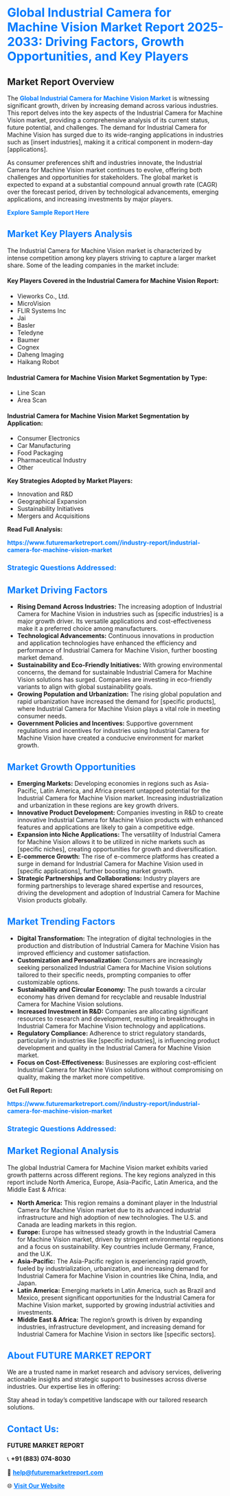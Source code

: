 <h1 style="color: #007BFF;">Global Industrial Camera for Machine Vision Market Report 2025-2033: Driving Factors, Growth Opportunities, and Key Players</h1>

<section id="overview">
<h2>Market Report Overview</h2>
<p>The <a href="https://www.futuremarketreport.com//industry-report/industrial-camera-for-machine-vision-market" style="color: #007BFF; text-decoration: none;"><strong>Global Industrial Camera for Machine Vision Market</strong></a> is witnessing significant growth, driven by increasing demand across various industries. This report delves into the key aspects of the Industrial Camera for Machine Vision market, providing a comprehensive analysis of its current status, future potential, and challenges. The demand for Industrial Camera for Machine Vision has surged due to its wide-ranging applications in industries such as [insert industries], making it a critical component in modern-day [applications].</p>
<p>As consumer preferences shift and industries innovate, the Industrial Camera for Machine Vision market continues to evolve, offering both challenges and opportunities for stakeholders. The global market is expected to expand at a substantial compound annual growth rate (CAGR) over the forecast period, driven by technological advancements, emerging applications, and increasing investments by major players.</p>
</section>

<section id="overview">
<p><a href="https://www.futuremarketreport.com//request-sample/reportId=59200" style="color: #007BFF; text-decoration: none;"><strong>Explore Sample Report Here</strong></a></p>
</section>

<section id="key-players">
<h2 style="color: #007BFF;">Market Key Players Analysis</h2>
<p>The Industrial Camera for Machine Vision market is characterized by intense competition among key players striving to capture a larger market share. Some of the leading companies in the market include:</p>
<h4>Key Players Covered in the Industrial Camera for Machine Vision Report:</h4>
<ul><li>Vieworks Co., Ltd.</li><li>MicroVision</li><li>FLIR Systems Inc</li><li>Jai</li><li>Basler</li><li>Teledyne</li><li>Baumer</li><li>Cognex</li><li>Daheng Imaging</li><li>Haikang Robot</li></ul>
<h4>Industrial Camera for Machine Vision Market Segmentation by Type:</h4>
<ul><li>Line Scan</li><li>Area Scan</li></ul>

<h4>Industrial Camera for Machine Vision Market Segmentation by Application:</h4>
<ul><li>Consumer Electronics</li><li>Car Manufacturing</li><li>Food Packaging</li><li>Pharmaceutical Industry</li><li>Other</li></ul>
<p><strong>Key Strategies Adopted by Market Players:</strong></p>
<ul>
<li>Innovation and R&D</li>
<li>Geographical Expansion</li>
<li>Sustainability Initiatives</li>
<li>Mergers and Acquisitions</li>
</ul>
</section>

<section>
<p><strong>Read Full Analysis: </strong></p><a href="https://www.futuremarketreport.com//industry-report/industrial-camera-for-machine-vision-market" style="color: #007BFF; text-decoration: none;"><strong>https://www.futuremarketreport.com//industry-report/industrial-camera-for-machine-vision-market</strong></a>
<h3 style="color: #007BFF;">Strategic Questions Addressed:</h3>
</section>

<section id="driving-factors">
<h2 style="color: #007BFF;">Market Driving Factors</h2>
<ul>
<li><strong>Rising Demand Across Industries:</strong> The increasing adoption of Industrial Camera for Machine Vision in industries such as [specific industries] is a major growth driver. Its versatile applications and cost-effectiveness make it a preferred choice among manufacturers.</li>
<li><strong>Technological Advancements:</strong> Continuous innovations in production and application technologies have enhanced the efficiency and performance of Industrial Camera for Machine Vision, further boosting market demand.</li>
<li><strong>Sustainability and Eco-Friendly Initiatives:</strong> With growing environmental concerns, the demand for sustainable Industrial Camera for Machine Vision solutions has surged. Companies are investing in eco-friendly variants to align with global sustainability goals.</li>
<li><strong>Growing Population and Urbanization:</strong> The rising global population and rapid urbanization have increased the demand for [specific products], where Industrial Camera for Machine Vision plays a vital role in meeting consumer needs.</li>
<li><strong>Government Policies and Incentives:</strong> Supportive government regulations and incentives for industries using Industrial Camera for Machine Vision have created a conducive environment for market growth.</li>
</ul>
</section>

<section id="growth-opportunities">
<h2 style="color: #007BFF;">Market Growth Opportunities</h2>
<ul>
<li><strong>Emerging Markets:</strong> Developing economies in regions such as Asia-Pacific, Latin America, and Africa present untapped potential for the Industrial Camera for Machine Vision market. Increasing industrialization and urbanization in these regions are key growth drivers.</li>
<li><strong>Innovative Product Development:</strong> Companies investing in R&D to create innovative Industrial Camera for Machine Vision products with enhanced features and applications are likely to gain a competitive edge.</li>
<li><strong>Expansion into Niche Applications:</strong> The versatility of Industrial Camera for Machine Vision allows it to be utilized in niche markets such as [specific niches], creating opportunities for growth and diversification.</li>
<li><strong>E-commerce Growth:</strong> The rise of e-commerce platforms has created a surge in demand for Industrial Camera for Machine Vision used in [specific applications], further boosting market growth.</li>
<li><strong>Strategic Partnerships and Collaborations:</strong> Industry players are forming partnerships to leverage shared expertise and resources, driving the development and adoption of Industrial Camera for Machine Vision products globally.</li>
</ul>
</section>

<section id="trending-factors">
<h2 style="color: #007BFF;">Market Trending Factors</h2>
<ul>
<li><strong>Digital Transformation:</strong> The integration of digital technologies in the production and distribution of Industrial Camera for Machine Vision has improved efficiency and customer satisfaction.</li>
<li><strong>Customization and Personalization:</strong> Consumers are increasingly seeking personalized Industrial Camera for Machine Vision solutions tailored to their specific needs, prompting companies to offer customizable options.</li>
<li><strong>Sustainability and Circular Economy:</strong> The push towards a circular economy has driven demand for recyclable and reusable Industrial Camera for Machine Vision solutions.</li>
<li><strong>Increased Investment in R&D:</strong> Companies are allocating significant resources to research and development, resulting in breakthroughs in Industrial Camera for Machine Vision technology and applications.</li>
<li><strong>Regulatory Compliance:</strong> Adherence to strict regulatory standards, particularly in industries like [specific industries], is influencing product development and quality in the Industrial Camera for Machine Vision market.</li>
<li><strong>Focus on Cost-Effectiveness:</strong> Businesses are exploring cost-efficient Industrial Camera for Machine Vision solutions without compromising on quality, making the market more competitive.</li>
</ul>
</section>

<section>
<p><strong>Get Full Report: </strong></p><a href="https://www.futuremarketreport.com//industry-report/industrial-camera-for-machine-vision-market" style="color: #007BFF; text-decoration: none;"><strong>https://www.futuremarketreport.com//industry-report/industrial-camera-for-machine-vision-market</strong></a>
<h3 style="color: #007BFF;">Strategic Questions Addressed:</h3>
</section>


<section id="regional-analysis">
<h2 style="color: #007BFF;">Market Regional Analysis</h2>
<p>The global Industrial Camera for Machine Vision market exhibits varied growth patterns across different regions. The key regions analyzed in this report include North America, Europe, Asia-Pacific, Latin America, and the Middle East & Africa:</p>
<ul>
<li><strong>North America:</strong> This region remains a dominant player in the Industrial Camera for Machine Vision market due to its advanced industrial infrastructure and high adoption of new technologies. The U.S. and Canada are leading markets in this region.</li>
<li><strong>Europe:</strong> Europe has witnessed steady growth in the Industrial Camera for Machine Vision market, driven by stringent environmental regulations and a focus on sustainability. Key countries include Germany, France, and the U.K.</li>
<li><strong>Asia-Pacific:</strong> The Asia-Pacific region is experiencing rapid growth, fueled by industrialization, urbanization, and increasing demand for Industrial Camera for Machine Vision in countries like China, India, and Japan.</li>
<li><strong>Latin America:</strong> Emerging markets in Latin America, such as Brazil and Mexico, present significant opportunities for the Industrial Camera for Machine Vision market, supported by growing industrial activities and investments.</li>
<li><strong>Middle East & Africa:</strong> The region’s growth is driven by expanding industries, infrastructure development, and increasing demand for Industrial Camera for Machine Vision in sectors like [specific sectors].</li>
</ul>
</section>

<footer>
<h2 style="color: #007BFF;">About FUTURE MARKET REPORT</h2>
<p>We are a trusted name in market research and advisory services, delivering actionable insights and strategic support to businesses across diverse industries. Our expertise lies in offering:</p>

<p>Stay ahead in today’s competitive landscape with our tailored research solutions.</p>

<h2 style="color: #007BFF;">Contact Us:</h2>
<p><strong>FUTURE MARKET REPORT</strong></p>
<p>📞 <strong>+91 (883) 074-8030</strong></p>
<p>📧 <strong><a href="mailto:help@futuremarketreport.com" style="color: #007BFF;">help@futuremarketreport.com</a></strong></p>
<p>🌐 <strong><a href="https://www.futuremarketreport.com/" style="color: #007BFF;">Visit Our Website</a></strong></p>
</footer>